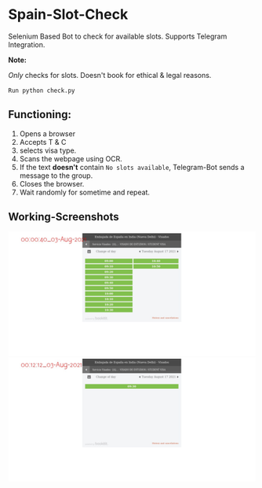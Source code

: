 # Spain-Slot-Check

Selenium Based Bot to check for available slots. Supports Telegram Integration.

__Note:__

*Only* checks for slots. Doesn't book for ethical & legal reasons.

```
Run python check.py
```
## Functioning:

1. Opens a browser
2. Accepts T & C
3. selects visa type.
4. Scans the webpage using OCR.
5. If the text **doesn't** contain `No slots available`, Telegram-Bot sends a message to the group.
6. Closes the browser.
7. Wait randomly for sometime and repeat.

## Working-Screenshots

![](images/wkng1.jpeg)
![](images/wkng2.jpeg)